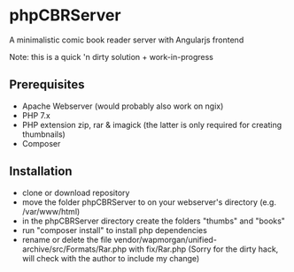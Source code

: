 # phpCBRServer
A minimalistic comic book reader server with Angularjs frontend

Note: this is a quick 'n dirty solution + work-in-progress

## Prerequisites

* Apache Webserver (would probably also work on ngix)
* PHP 7.x
* PHP extension zip, rar & imagick (the latter is only required for creating thumbnails)
* Composer

## Installation

* clone or download repository
* move the folder phpCBRServer to on your webserver's directory (e.g. /var/www/html)
* in the phpCBRServer directory create the folders "thumbs" and "books"
* run "composer install" to install php dependencies
* rename or delete the file vendor/wapmorgan/unified-archive/src/Formats/Rar.php with fix/Rar.php
  (Sorry for the dirty hack, will check with the author to include my change)

  

